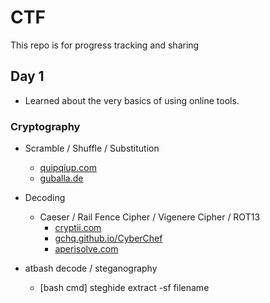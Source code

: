 # CTF
This repo is for progress tracking and sharing

## Day 1
- Learned about the very basics of using online tools.

### Cryptography
- Scramble / Shuffle / Substitution
    - [quipqiup.com](https://www.quipqiup.com/)
    - [guballa.de](https://www.guballa.de/)
- Decoding
  - Caeser / Rail Fence Cipher / Vigenere Cipher / ROT13
    - [cryptii.com](https://cryptii.com/)
    - [gchq.github.io/CyberChef](https://gchq.github.io/CyberChef/)
    - [aperisolve.com](https://www.aperisolve.com/)
   
- atbash decode / steganography
    - [bash cmd] steghide extract -sf filename
